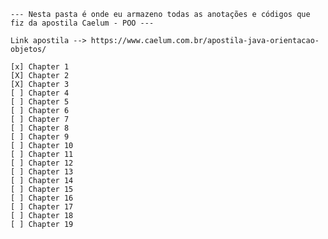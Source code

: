 
	--- Nesta pasta é onde eu armazeno todas as anotações e códigos que fiz da apostila Caelum - POO ---
	
	Link apostila --> https://www.caelum.com.br/apostila-java-orientacao-objetos/	
	
	[x] Chapter 1
	[X] Chapter 2
	[X] Chapter 3
	[ ] Chapter 4
	[ ] Chapter 5
	[ ] Chapter 6
	[ ] Chapter 7
	[ ] Chapter 8
	[ ] Chapter 9
	[ ] Chapter 10
	[ ] Chapter 11
	[ ] Chapter 12
	[ ] Chapter 13
	[ ] Chapter 14
	[ ] Chapter 15
	[ ] Chapter 16
	[ ] Chapter 17
	[ ] Chapter 18
	[ ] Chapter 19
